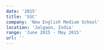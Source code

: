 ```yaml
---
date: '2015'
title: 'SSC'
company: 'New English Medium School'
location: 'Jalgaon, India'
range: 'June 2015 - May 2015'
url: ''
---
```

